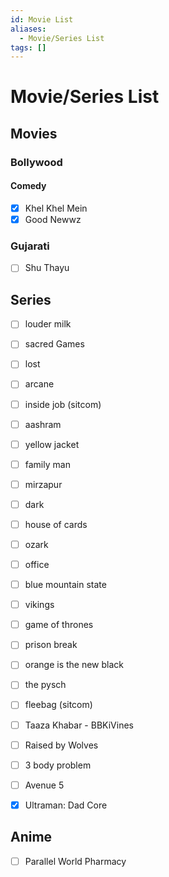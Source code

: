 ```yaml
---
id: Movie List
aliases:
  - Movie/Series List
tags: []
---
```


# Movie/Series List

## Movies

### Bollywood

#### Comedy

- [x] Khel Khel Mein
- [x] Good Newwz

### Gujarati
- [ ] Shu Thayu

## Series

- [ ] louder milk
- [ ] sacred Games
- [ ] lost
- [ ] arcane
- [ ] inside job (sitcom)
- [ ] aashram
- [ ] yellow jacket
- [ ] family man
- [ ] mirzapur
- [ ] dark
- [ ] house of cards
- [ ] ozark
- [ ] office
- [ ] blue mountain state
- [ ] vikings
- [ ] game of thrones
- [ ] prison break
- [ ] orange is the new black
- [ ] the pysch
- [ ] fleebag (sitcom)
- [ ] Taaza Khabar - BBKiVines
- [ ] Raised by Wolves
- [ ] 3 body problem
- [ ] Avenue 5
- [x] Ultraman: Dad Core


## Anime

- [ ] Parallel World Pharmacy
